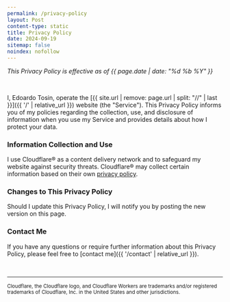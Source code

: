 ```yaml
---
permalink: /privacy-policy
layout: Post
content-type: static
title: Privacy Policy
date: 2024-09-19
sitemap: false
noindex: nofollow
---
```


*This Privacy Policy is effective as of {{ page.date | date: "%d %b %Y" }}*

<br>

I, Edoardo Tosin, operate the [{{ site.url | remove: page.url | split: "//" | last }}]({{ '/' | relative_url }}) website (the "Service"). This Privacy Policy informs you of my policies regarding the collection, use, and disclosure of information when you use my Service and provides details about how I protect your data.

### Information Collection and Use

I use Cloudflare® as a content delivery network and to safeguard my website against security threats. Cloudflare® may collect certain information based on their own [privacy policy](https://www.cloudflare.com/privacypolicy/).

### Changes to This Privacy Policy

Should I update this Privacy Policy, I will notify you by posting the new version on this page.

### Contact Me

If you have any questions or require further information about this Privacy Policy, please feel free to [contact me]({{ '/contact' | relative_url }}).

<br>

---

<sub>
Cloudflare, the Cloudflare logo, and Cloudflare Workers are trademarks and/or registered trademarks of Cloudflare, Inc. in the United States and other jurisdictions.
</sub>
